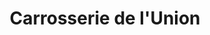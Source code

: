 ---
title: "Carrosserie de l'Union"
url: /toulon/carrosserie-de-lunion/
shop: réparation de voitures
---